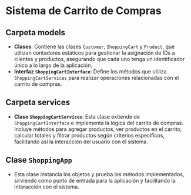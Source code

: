 # Sistema de Carrito de Compras


## Carpeta models
- **Clases**: Contiene las clases `Customer`, `ShoppingCart` y `Product`, que utilizan contadores estáticos para gestionar la asignación de IDs a clientes y productos, asegurando que cada uno tenga un identificador único a lo largo de la aplicación.
- **Interfaz `ShoppingCartInterface`**: Define los métodos que utiliza `ShoppingCartServices` para realizar operaciones relacionadas con el carrito de compras.

## Carpeta services
- **Clase `ShoppingCartServices`**: Esta clase extiende de `ShoppingCartInterface` e implementa la lógica del carrito de compras. Incluye métodos para agregar productos, ver productos en el carrito, calcular totales y filtrar productos según criterios específicos, facilitando así la interacción del usuario con el sistema.

## Clase `ShoppingApp`
- Esta clase instancia los objetos y prueba los métodos implementados, sirviendo como punto de entrada para la aplicación y facilitando la interacción con el sistema.
